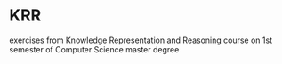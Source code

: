 # KRR
exercises from Knowledge Representation and Reasoning course on 1st semester of Computer Science master degree
